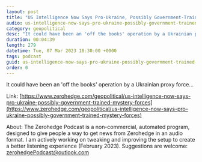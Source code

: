 ```yaml
---
layout: post
title: "US Intelligence Now Says Pro-Ukraine, Possibly Government-Trained Mystery Forces Destroyed Nord Stream Pipelines"
audio: us-intelligence-now-says-pro-ukraine-possibly-government-trained-mystery-forces-0
category: geopolitical
desc: "It could have been an 'off the books' operation by a Ukrainian proxy force..."
duration: 00:04:39
length: 279
datetime: Tue, 07 Mar 2023 18:30:00 +0000
tags: podcast
guid: us-intelligence-now-says-pro-ukraine-possibly-government-trained-mystery-forces-0
order: 0
---
```

It could have been an 'off the books' operation by a Ukrainian proxy force...

Link: [https://www.zerohedge.com/geopolitical/us-intelligence-now-says-pro-ukraine-possibly-government-trained-mystery-forces](https://www.zerohedge.com/geopolitical/us-intelligence-now-says-pro-ukraine-possibly-government-trained-mystery-forces)

About: The Zerohedge Podcast is a non-commercial, automated program, designed to give people a way to get news from Zerohedge in an audio format.  I am actively working on tweaking and improving the setup to create a better listening experience (February 2023).  Suggestions are welcome: [zerohedgePodcast@outlook.com](mailto:zerohedgePodcast@outlook.com)